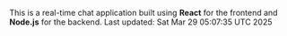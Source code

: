 This is a real-time chat application built using **React** for the frontend and **Node.js** for the backend.
Last updated: Sat Mar 29 05:07:35 UTC 2025
